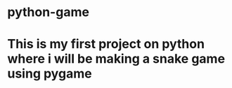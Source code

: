 # python-game
# This is my first project on python where i will be making a snake game using pygame 
